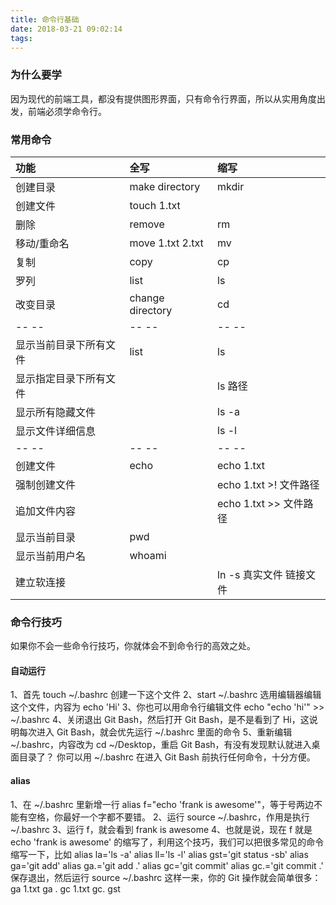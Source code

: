 ```yaml
---
title: 命令行基础
date: 2018-03-21 09:02:14
tags:
---
```

### 为什么要学
因为现代的前端工具，都没有提供图形界面，只有命令行界面，所以从实用角度出发，前端必须学命令行。

### 常用命令
功能  | 全写 | 缩写  
:-|:- |:-
创建目录 | make directory | mkdir
创建文件 | touch 1.txt |
删除 | remove | rm
移动/重命名 | move 1.txt 2.txt | mv
复制 | copy | cp
罗列 | list | ls
改变目录|change directory|cd
-- -- |-- --|-- --
显示当前目录下所有文件|list|ls
显示指定目录下所有文件||ls 路径
显示所有隐藏文件||ls -a
显示文件详细信息||ls -l
-- -- |-- --|-- --
创建文件|echo|echo 1.txt
强制创建文件||echo 1.txt >! 文件路径
追加文件内容||echo 1.txt >> 文件路径
显示当前目录|pwd|
显示当前用户名|whoami|
建立软连接||ln -s 真实文件 链接文件

### 命令行技巧
如果你不会一些命令行技巧，你就体会不到命令行的高效之处。
#### 自动运行
1、首先 touch ~/.bashrc 创建一下这个文件
2、start ~/.bashrc 选用编辑器编辑这个文件，内容为 echo 'Hi'
3、你也可以用命令行编辑文件 echo "echo 'hi'" >> ~/.bashrc
4、关闭退出 Git Bash，然后打开 Git Bash，是不是看到了 Hi，这说明每次进入 Git Bash，就会优先运行 ~/.bashrc 里面的命令
5、重新编辑 ~/.bashrc，内容改为 cd ~/Desktop，重启 Git Bash，有没有发现默认就进入桌面目录了？
你可以用 ~/.bashrc 在进入 Git Bash 前执行任何命令，十分方便。

#### alias
1、在 ~/.bashrc 里新增一行 alias f="echo 'frank is awesome'"，等于号两边不能有空格，你最好一个字都不要错。
2、运行 source ~/.bashrc，作用是执行 ~/.bashrc
3、运行 f，就会看到 frank is awesome
4、也就是说，现在 f 就是 echo 'frank is awesome' 的缩写了，利用这个技巧，我们可以把很多常见的命令缩写一下，比如
 alias la='ls -a'
 alias ll='ls -l'
 alias gst='git status -sb'
 alias ga='git add'
 alias ga.='git add .'
 alias gc='git commit'
 alias gc.='git commit .'
保存退出，然后运行 source ~/.bashrc
这样一来，你的 Git 操作就会简单很多：
 ga 1.txt
 ga .
 gc 1.txt
 gc.
 gst